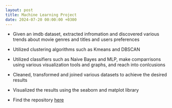 ```yaml
---
layout: post
title: Machine Learning Project
date: 2024-07-20 00:00:00 +0300
---
```


* Given an imdb dataset, extracted infromation and discovered various trends about movie genres and titles and users preferences

* Utilized clustering algorithms such as Kmeans and DBSCAN

* Utilized classifiers such as Naive Bayes and MLP, make comparrisons using various visualization tools and graphs, and reach into conlcusions

* Cleaned, transformed and joined various datasets to achieve the desired results

* Visualized the results using the seaborn and matplot library

* Find the repository [here](www.google.com)
